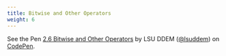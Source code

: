 ```yaml
---
title: Bitwise and Other Operators
weight: 6
---
```


<p data-height="594" data-theme-id="33799" data-slug-hash="92b046cbaf4de94f5b368a90c60cc178" data-default-tab="js" data-user="lsuddem" data-embed-version="2" data-pen-title="2.6 Bitwise and Other Operators" data-editable="true" class="codepen">See the Pen <a href="https://codepen.io/lsuddem/pen/92b046cbaf4de94f5b368a90c60cc178/">2.6 Bitwise and Other Operators</a> by LSU DDEM (<a href="https://codepen.io/lsuddem">@lsuddem</a>) on <a href="https://codepen.io">CodePen</a>.</p>
<script async src="https://static.codepen.io/assets/embed/ei.js"></script>